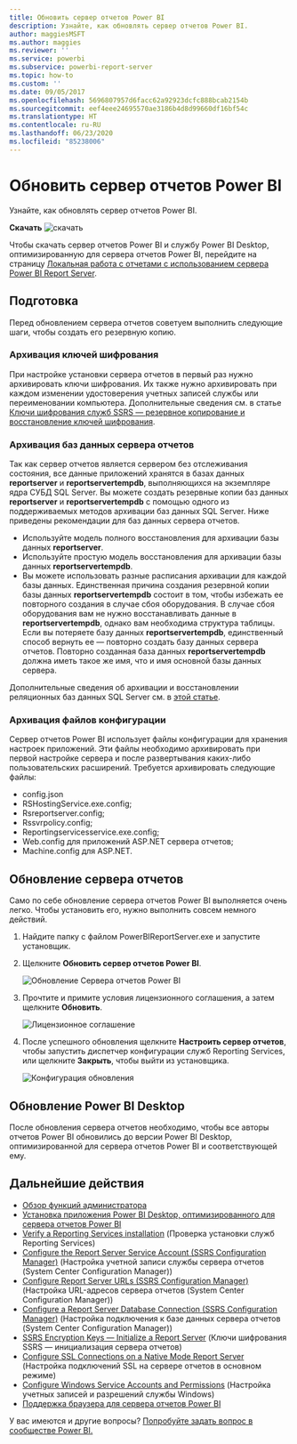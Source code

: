 ```yaml
---
title: Обновить сервер отчетов Power BI
description: Узнайте, как обновлять сервер отчетов Power BI.
author: maggiesMSFT
ms.author: maggies
ms.reviewer: ''
ms.service: powerbi
ms.subservice: powerbi-report-server
ms.topic: how-to
ms.custom: ''
ms.date: 09/05/2017
ms.openlocfilehash: 5696807957d6facc62a92923dcfc888bcab2154b
ms.sourcegitcommit: eef4eee24695570ae3186b4d8d99660df16bf54c
ms.translationtype: HT
ms.contentlocale: ru-RU
ms.lasthandoff: 06/23/2020
ms.locfileid: "85238006"
---
```

# <a name="upgrade-power-bi-report-server"></a>Обновить сервер отчетов Power BI

Узнайте, как обновлять сервер отчетов Power BI.

 **Скачать** ![скачать](media/upgrade/download.png "Скачать")

Чтобы скачать сервер отчетов Power BI и службу Power BI Desktop, оптимизированную для сервера отчетов Power BI, перейдите на страницу [Локальная работа с отчетами с использованием сервера Power BI Report Server](https://powerbi.microsoft.com/report-server/).

## <a name="before-you-begin"></a>Подготовка

Перед обновлением сервера отчетов советуем выполнить следующие шаги, чтобы создать его резервную копию.

### <a name="backing-up-the-encryption-keys"></a>Архивация ключей шифрования

При настройке установки сервера отчетов в первый раз нужно архивировать ключи шифрования. Их также нужно архивировать при каждом изменении удостоверения учетных записей службы или переименовании компьютера. Дополнительные сведения см. в статье [Ключи шифрования служб SSRS — резервное копирование и восстановление ключей шифрования](https://docs.microsoft.com/sql/reporting-services/install-windows/ssrs-encryption-keys-back-up-and-restore-encryption-keys).

### <a name="backing-up-the-report-server-databases"></a>Архивация баз данных сервера отчетов

Так как сервер отчетов является сервером без отслеживания состояния, все данные приложений хранятся в базах данных **reportserver** и **reportservertempdb**, выполняющихся на экземпляре ядра СУБД SQL Server. Вы можете создать резервные копии баз данных **reportserver** и **reportservertempdb** с помощью одного из поддерживаемых методов архивации баз данных SQL Server. Ниже приведены рекомендации для баз данных сервера отчетов.

* Используйте модель полного восстановления для архивации базы данных **reportserver**.
* Используйте простую модель восстановления для архивации базы данных **reportservertempdb**.
* Вы можете использовать разные расписания архивации для каждой базы данных. Единственная причина создания резервной копии базы данных **reportservertempdb** состоит в том, чтобы избежать ее повторного создания в случае сбоя оборудования. В случае сбоя оборудования вам не нужно восстанавливать данные в **reportservertempdb**, однако вам необходима структура таблицы. Если вы потеряете базу данных **reportservertempdb**, единственный способ вернуть ее — повторно создать базу данных сервера отчетов. Повторно созданная база данных **reportservertempdb** должна иметь такое же имя, что и имя основной базы данных сервера.

Дополнительные сведения об архивации и восстановлении реляционных баз данных SQL Server см. в [этой статье](https://docs.microsoft.com/sql/relational-databases/backup-restore/back-up-and-restore-of-sql-server-databases).

### <a name="backing-up-the-configuration-files"></a>Архивация файлов конфигурации

Сервер отчетов Power BI использует файлы конфигурации для хранения настроек приложений. Эти файлы необходимо архивировать при первой настройке сервера и после развертывания каких-либо пользовательских расширений. Требуется архивировать следующие файлы:

* config.json
* RSHostingService.exe.config;
* Rsreportserver.config;
* Rssvrpolicy.config;
* Reportingservicesservice.exe.config;
* Web.config для приложений ASP.NET сервера отчетов;
* Machine.config для ASP.NET.

## <a name="upgrade-the-report-server"></a>Обновление сервера отчетов

Само по себе обновление сервера отчетов Power BI выполняется очень легко. Чтобы установить его, нужно выполнить совсем немного действий.

1. Найдите папку с файлом PowerBIReportServer.exe и запустите установщик.

2. Щелкните **Обновить сервер отчетов Power BI**.

    ![Обновление Сервера отчетов Power BI](media/upgrade/reportserver-upgrade1.png "Обновить сервер отчетов Power BI")

3. Прочтите и примите условия лицензионного соглашения, а затем щелкните **Обновить**.

    ![Лицензионное соглашение](media/upgrade/reportserver-upgrade-eula.png "Лицензионное соглашение")

4. После успешного обновления щелкните **Настроить сервер отчетов**, чтобы запустить диспетчер конфигурации служб Reporting Services, или щелкните **Закрыть**, чтобы выйти из установщика.

    ![Конфигурация обновления](media/upgrade/reportserver-upgrade-configure.png)

## <a name="upgrade-power-bi-desktop"></a>Обновление Power BI Desktop

После обновления сервера отчетов необходимо, чтобы все авторы отчетов Power BI обновились до версии Power BI Desktop, оптимизированной для сервера отчетов Power BI и соответствующей ему.

## <a name="next-steps"></a>Дальнейшие действия

* [Обзор функций администратора](admin-handbook-overview.md)  
* [Установка приложения Power BI Desktop, оптимизированного для сервера отчетов Power BI](install-powerbi-desktop.md)  
* [Verify a Reporting Services installation](https://docs.microsoft.com/sql/reporting-services/install-windows/verify-a-reporting-services-installation) (Проверка установки служб Reporting Services)  
* [Configure the Report Server Service Account (SSRS Configuration Manager)](https://docs.microsoft.com/sql/reporting-services/install-windows/configure-the-report-server-service-account-ssrs-configuration-manager) (Настройка учетной записи службы сервера отчетов (System Center Configuration Manager))  
* [Configure Report Server URLs (SSRS Configuration Manager)](https://docs.microsoft.com/sql/reporting-services/install-windows/configure-report-server-urls-ssrs-configuration-manager) (Настройка URL-адресов сервера отчетов (System Center Configuration Manager))  
* [Configure a Report Server Database Connection (SSRS Configuration Manager)](https://docs.microsoft.com/sql/reporting-services/install-windows/configure-a-report-server-database-connection-ssrs-configuration-manager) (Настройка подключения к базе данных сервера отчетов (System Center Configuration Manager))  
* [SSRS Encryption Keys — Initialize a Report Server](https://docs.microsoft.com/sql/reporting-services/install-windows/ssrs-encryption-keys-initialize-a-report-server) (Ключи шифрования SSRS — инициализация сервера отчетов)  
* [Configure SSL Connections on a Native Mode Report Server](https://docs.microsoft.com/sql/reporting-services/security/configure-ssl-connections-on-a-native-mode-report-server) (Настройка подключений SSL на сервере отчетов в основном режиме)  
* [Configure Windows Service Accounts and Permissions](https://docs.microsoft.com/sql/database-engine/configure-windows/configure-windows-service-accounts-and-permissions) (Настройка учетных записей и разрешений службы Windows)  
* [Поддержка браузера для сервера отчетов Power BI](browser-support.md)

У вас имеются и другие вопросы? [Попробуйте задать вопрос в сообществе Power BI.](https://community.powerbi.com/)